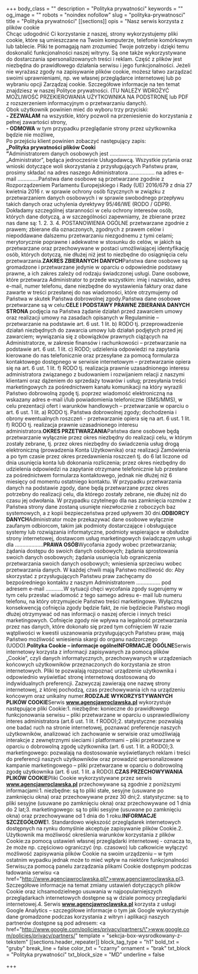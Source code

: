 +++
body_class = ""
description = "Polityka prywatności"
keywords = ""
og_image = ""
robots = "noindex nofollow"
slug = "polityka-prywatnosci"
title = "Polityka prywatności"
[[sections]]
opis = "Nasz serwis korzysta z plików cookie<br>Chcąc udogodnić Ci korzystanie z naszej, strony wykorzystujemy pliki cookie, które są umieszczane na Twoim komputerze, telefonie komórkowym lub tablecie. Pliki te pomagają nam zrozumieć Twoje potrzeby i dzięki temu doskonalić funkcjonalności naszej witryny. Są one także wykorzystywane do dostarczania spersonalizowanych treści i reklam. Część z plików jest niezbędna do prawidłowego działania serwisu i jego funkcjonalności. Jeżeli nie wyrażasz zgody na zapisywanie plików cookie, możesz łatwo zarządzać swoimi uprawnieniami, np. we własnej przeglądarce internetowej lub po wybraniu opcji Zarządzaj cookie. Szczegółowe informacje na ten temat znajdziesz w naszej Polityce prywatności. (TU NALEŻY WDROŻYĆ MOŻLIWOŚĆ PRZEKIEROWANIA UŻYTKOWNIKA NA PODSTRONĘ lub PDF z rozszerzeniem informacyjnym o przetwarzaniu danych). <br>Obok użytkownik powinien mieć do wyboru trzy przyciski:<br><strong>- ZEZWALAM</strong> na wszystkie, który pozwoli na przeniesienie do korzystania z pełnej zawartości strony,<br><strong>- ODMOWA</strong> w tym przypadku przeglądanie strony przez użytkownika będzie nie możliwe,<br>Po przejściu klient powinien zobaczyć następujący zapis:<br><strong>„Polityka prywatności plików Cooki<br>”</strong>Administratorem danych osobowych jest …………………………………..„Administrator”, będąca jednocześnie Usługodawcą. Wszystkie pytania oraz wnioski dotyczące woli skorzystania z przysługujących Państwu praw, prosimy składać na adres naszego Administratora …………….. na adres e-mail …………..Państwa dane osobowe są przetwarzane zgodnie z Rozporządzeniem Parlamentu Europejskiego i Rady (UE) 2016/679 z dnia 27 kwietnia 2016 r. w sprawie ochrony osób fizycznych w związku z przetwarzaniem danych osobowych i w sprawie swobodnego przepływu takich danych oraz uchylenia dyrektywy 95/46/WE (RODO / GDPR). Dokładamy szczególnej staranności w celu ochrony interesów osób, których dane dotyczą, a w szczególności zapewniamy, że zbierane przez nas dane są: 1. 2. 3. 4. POSTANOWIENIA OGÓLNE przetwarzane zgodnie z prawem; zbierane dla oznaczonych, zgodnych z prawem celów i niepoddawane dalszemu przetwarzaniu niezgodnemu z tymi celami; merytorycznie poprawne i adekwatne w stosunku do celów, w jakich są przetwarzane oraz przechowywane w postaci umożliwiającej identyfikację osób, których dotyczą, nie dłużej niż jest to niezbędne do osiągnięcia celu przetwarzania.<strong>ZAKRES ZBIERANYCH DANYCH</strong>Państwa dane osobowe są gromadzone i przetwarzane jedynie w oparciu o odpowiednie podstawy prawne, a ich zakres zależy od rodzaju świadczonej usługi. Dane osobowe, które przetwarza Administrator to przede wszystkim: imię i nazwisko, adres e-mail, numer telefonu, dane niezbędne do wystawienia faktury oraz dane zawarte w treści przesłanej do nas wiadomości, które otrzymujemy od Państwa w skutek Państwa dobrowolnej zgody.Państwa dane osobowe przetwarzane są w celu:<strong>CELE I PODSTAWY PRAWNE ZBIERANIA DANYCH STRONA</strong> podjęcia na Państwa żądanie działań przed zawarciem umowy oraz realizacji umowy na zasadach opisanych w Regulaminie – przetwarzanie na podstawie art. 6 ust. 1 lit. b) RODO tj. przeprowadzenie działań niezbędnych do zawarcia umowy lub działań podjętych przed jej zawarciem; wywiązania się z obowiązków prawnych ciążących na Administratorze, w zakresie finansów i rachunkowości – przetwarzanie na podstawie art. 6 ust. 1 lit. c) RODO; udzielenia odpowiedzi na zapytania kierowane do nas telefonicznie oraz przesyłane za pomocą formularza kontaktowego dostępnego w serwisie internetowym – przetwarzanie opiera się na art. 6 ust. 1 lit. f) RODO tj. realizacja prawnie uzasadnionego interesu administratora związanego z budowaniem i rozwijaniem relacji z naszymi klientami oraz dążeniem do sprzedaży towarów i usług; przesyłania treści marketingowych za pośrednictwem kanału komunikacji na który wyrazili Państwo dobrowolną zgodę tj. poprzez wiadomość elektroniczną na wskazany adres e-mail i/lub powiadomienia telefoniczne (SMS/MMS), w celu prezentacji ofert i warunków handlowych – przetwarzanie w oparciu o art. 6 ust. 1 lit. a) RODO tj. Państwa dobrowolnej zgody; dochodzenia i obrony ewentualnych roszczeń - przetwarzanie opiera się na art. 6 ust. 1 lit. f) RODO tj. realizacja prawnie uzasadnionego interesu administratora.<strong>OKRES PRZETWARZANIA</strong>Państwa dane osobowe będą przetwarzanie wyłącznie przez okres niezbędny do realizacji celu, w którym zostały zebrane, tj. przez okres niezbędny do świadczenia usług drogą elektroniczną (prowadzenia Konta Użytkownika) oraz realizacji Zamówienia a po tym czasie przez okres przedawnienia roszczeń tj. do 6 lat liczone od dnia usunięcia konta lub dokonania rozliczenia; przez okres niezbędny do udzielenia odpowiedzi na zapytanie otrzymane telefonicznie lub przesłane za pośrednictwem formularza kontaktowego, jednak nie dłużej niż 6 miesięcy od momentu ostatniego kontaktu. W przypadku przetwarzania danych na podstawie zgody, dane będą przetwarzane przez okres potrzebny do realizacji celu, dla którego zostały zebrane, nie dłużej niż do czasu jej odwołania. W przypadku czytelnego dla nas zamknięcia rozmów z Państwa strony dane zostaną usunięte niezwłocznie z roboczych baz systemowych, a z kopii bezpieczeństwa przed upływem 30 dni.<strong>ODBIORCY DANYCH</strong>Administrator może przekazywać dane osobowe wyłącznie zaufanym odbiorcom, takim jak podmioty dostarczające i obsługujące systemy lub rozwiązania informatyczne, podmioty wspierające w obsłudze strony internetowej, dostawcom usług marketingowych świadczącym usługi dla ……………….<strong>PRAWA OSÓB</strong>Wycofania zgody wobec przetwarzania; żądania dostępu do swoich danych osobowych; żądania sprostowania swoich danych osobowych; żądania usunięcia lub ograniczenia przetwarzania swoich danych osobowych; wniesienia sprzeciwu wobec przetwarzania danych. W każdej chwili mają Państwo możliwość do: Aby skorzystać z przysługujących Państwu praw zachęcamy do bezpośredniego kontaktu z naszym Administratorem ……………. pod adresem e-mail …………W sytuacji chęci wycofania zgody sugerujemy w tym celu przesłać wiadomość z tego samego adresu e- mail lub numeru telefonu, na który otrzymujecie Państwo treści marketingowe. Wyłączną konsekwencją cofnięcia zgody będzie fakt, że nie będziecie Państwo mogli dłużej otrzymywać od nas informacji o naszej ofercie i innych treści marketingowych. Cofnięcie zgody nie wpływa na legalność przetwarzania przez nas danych, które dokonało się przed tym cofnięciem W razie wątpliwości w kwestii uszanowania przysługujących Państwu praw, mają Państwo możliwość wniesienia skargi do organu nadzorczego (UODO).<strong>Polityka Cookie – informacje ogólneINFORMACJE OGÓLNE</strong>Serwis internetowy korzysta z informacji zapisywanych za pomocą plików „Cookie”, czyli danych informatycznych, przechowywanych w urządzeniach końcowych użytkowników przeznaczonych do korzystania ze stron internetowych. Pliki te pozwalają rozpoznać urządzenie użytkownika i odpowiednio wyświetlać stronę internetową dostosowaną do indywidualnych preferencji. Zazwyczaj zawierają one nazwę strony internetowej, z której pochodzą, czas przechowywania ich na urządzeniu końcowym oraz unikalny numer.<strong>RODZAJE WYKORZYSTYWANYCH PLIKÓW COOKIE</strong>Serwis <strong>www.agencjawroclawska.pl</strong> wykorzystuje następujące pliki Cookie:1. niezbędne: konieczne do prawidłowego funkcjonowania serwisu – pliki przetwarzane w oparciu o usprawiedliwiony interes administratora (art.6 ust. 1 lit. f RODO);2. statystyczne: pozwalają one badać ruch na stronie internetowej, poznawać preferencje naszych użytkowników, analizować ich zachowanie w serwisie oraz umożliwiają interakcje z zewnętrznymi sieciami i platformami – pliki przetwarzane w oparciu o dobrowolną zgodę użytkownika (art. 6 ust. 1 lit. a RODO);3. marketingowego: pozwalają na dostosowanie wyświetlanych reklam i treści do preferencji naszych użytkowników oraz prowadzić spersonalizowane kampanie marketingowego – pliki przetwarzane w oparciu o dobrowolną zgodę użytkownika (art. 6 ust. 1 lit. a RODO).<strong>CZAS PRZECHOWYWANIA PLIKÓW COOKIE</strong>Pliki Cookie wykorzystywane przez serwis <strong>www.agencjawroclawska.pl</strong> przechowywane są zgodnie z poniższymi informacjami:1. niezbędne: są to pliki stałe, sesyjne (usuwane po zamknięciu okna) oraz przechowywane przez 30 dni;2. statystyczne: są to pliki sesyjne (usuwane po zamknięciu okna) oraz przechowywane od 1 dnia do 2 lat;3. marketingowego: są to pliki sesyjne (usuwane po zamknięciu okna) oraz przechowywane od 1 dnia do 1 roku.<strong>INFORMACJE SZCZEGÓŁOWE</strong>1. Standardowo większość przeglądarek internetowych dostępnych na rynku domyślnie akceptuje zapisywanie plików Cookie.2. Użytkownik ma możliwość określenia warunków korzystania z plików Cookie:za pomocą ustawień własnej przeglądarki internetowej - oznacza to, że może np. częściowo ograniczyć (np. czasowo) lub całkowicie wyłączyć możliwość zapisywania plików Cookie na swoim urządzeniu – w tym ostatnim wypadku jednak może to mieć wpływ na niektóre funkcjonalności Serwisu;za pomocą panelu zarządzania plikami Cookie dostępnym podczas ładowania serwisu <a href=\"http://www.agencjawroclawska.pl\">www.agencjawroclawska.pl</a>3. Szczegółowe informacje na temat zmiany ustawień dotyczących plików Cookie oraz ichsamodzielnego usuwania w najpopularniejszych przeglądarkach internetowych dostępne są w dziale pomocy przeglądarki internetowej.4. Serwis <strong>www.agencjawroclawska.pl</strong> korzysta z usługi Google Analytics – szczegółowe informacje o tym jak Google wykorzystuje dane gromadzone podczas korzystania z witryn i aplikacji naszych partnerów dostępne są pod adresem: <a href=\"http://www.google.com/policies/privacy/partners/\">www.google.com/policies/privacy/partners/</a>"
template = "sekcja-box-wysrodkowany-z-tekstem"
[[sections.header_repeater]]
block_tag_type = "h1"
bold_txt = "gruby"
break_line = false
color_txt = "czarny"
ornament = "brak"
txt_block = "Polityka prywatności"
txt_block_size = "MD"
underline = false

+++
